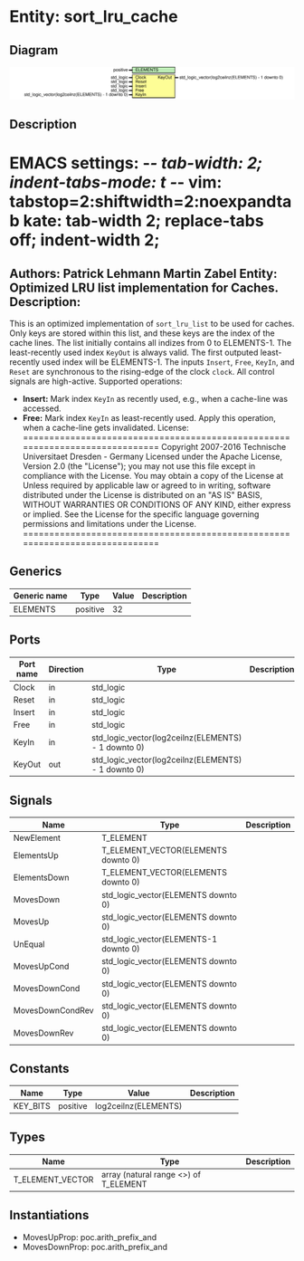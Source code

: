 # Entity: sort_lru_cache

## Diagram

![Diagram](sort_lru_cache.svg "Diagram")
## Description

EMACS settings: -*-	tab-width: 2; indent-tabs-mode: t -*-
vim: tabstop=2:shiftwidth=2:noexpandtab
kate: tab-width 2; replace-tabs off; indent-width 2;
=============================================================================
Authors:         Patrick Lehmann
                 Martin Zabel
Entity:          Optimized LRU list implementation for Caches.
Description:
-------------------------------------
This is an optimized implementation of ``sort_lru_list`` to be used for caches.
Only keys are stored within this list, and these keys are the index of the
cache lines. The list initially contains all indizes from 0 to ELEMENTS-1.
The least-recently used index ``KeyOut`` is always valid.
The first outputed least-recently used index will be ELEMENTS-1.
The inputs ``Insert``, ``Free``, ``KeyIn``, and ``Reset`` are synchronous to the
rising-edge of the clock ``clock``. All control signals are high-active.
Supported operations:
 * **Insert:** Mark index ``KeyIn`` as recently used, e.g., when a cache-line
   was accessed.
 * **Free:** Mark index ``KeyIn`` as least-recently used. Apply this operation,
   when a cache-line gets invalidated.
License:
=============================================================================
Copyright 2007-2016 Technische Universitaet Dresden - Germany
Licensed under the Apache License, Version 2.0 (the "License");
you may not use this file except in compliance with the License.
You may obtain a copy of the License at
Unless required by applicable law or agreed to in writing, software
distributed under the License is distributed on an "AS IS" BASIS,
WITHOUT WARRANTIES OR CONDITIONS OF ANY KIND, either express or implied.
See the License for the specific language governing permissions and
limitations under the License.
=============================================================================
## Generics

| Generic name | Type     | Value | Description |
| ------------ | -------- | ----- | ----------- |
| ELEMENTS     | positive | 32    |             |
## Ports

| Port name | Direction | Type                                                | Description |
| --------- | --------- | --------------------------------------------------- | ----------- |
| Clock     | in        | std_logic                                           |             |
| Reset     | in        | std_logic                                           |             |
| Insert    | in        | std_logic                                           |             |
| Free      | in        | std_logic                                           |             |
| KeyIn     | in        | std_logic_vector(log2ceilnz(ELEMENTS) - 1 downto 0) |             |
| KeyOut    | out       | std_logic_vector(log2ceilnz(ELEMENTS) - 1 downto 0) |             |
## Signals

| Name             | Type                                  | Description |
| ---------------- | ------------------------------------- | ----------- |
| NewElement       | T_ELEMENT                             |             |
| ElementsUp       | T_ELEMENT_VECTOR(ELEMENTS downto 0)   |             |
| ElementsDown     | T_ELEMENT_VECTOR(ELEMENTS downto 0)   |             |
| MovesDown        | std_logic_vector(ELEMENTS downto 0)   |             |
| MovesUp          | std_logic_vector(ELEMENTS downto 0)   |             |
| UnEqual          | std_logic_vector(ELEMENTS-1 downto 0) |             |
| MovesUpCond      | std_logic_vector(ELEMENTS downto 0)   |             |
| MovesDownCond    | std_logic_vector(ELEMENTS downto 0)   |             |
| MovesDownCondRev | std_logic_vector(ELEMENTS downto 0)   |             |
| MovesDownRev     | std_logic_vector(ELEMENTS downto 0)   |             |
## Constants

| Name     | Type     | Value                 | Description |
| -------- | -------- | --------------------- | ----------- |
| KEY_BITS | positive |  log2ceilnz(ELEMENTS) |             |
## Types

| Name             | Type                                   | Description |
| ---------------- | -------------------------------------- | ----------- |
| T_ELEMENT_VECTOR | array (natural range <>) of T_ELEMENT  |             |
## Instantiations

- MovesUpProp: poc.arith_prefix_and
- MovesDownProp: poc.arith_prefix_and
